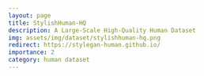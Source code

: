 ```yaml
---
layout: page
title: StylishHuman-HQ
description: A Large-Scale High-Quality Human Dataset
img: assets/img/dataset/stylishhuman-hq.png
redirect: https://stylegan-human.github.io/
importance: 2
category: human dataset
---
```


